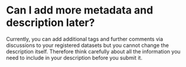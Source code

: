 # Can I add more metadata and description later? 

Currently, you can add additional tags and further comments via discussions to your registered datasets but you cannot change the description itself. Therefore think carefully about all the information you need to include in your description before you submit it.

